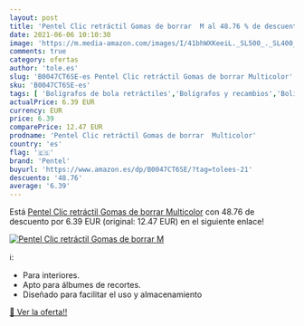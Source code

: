```yaml
---
layout: post
title: 'Pentel Clic retráctil Gomas de borrar  M al 48.76 % de descuento'
date: 2021-06-06 10:10:30
image: 'https://m.media-amazon.com/images/I/41bhWXKeeiL._SL500_._SL400_.jpg'
comments: true
category: ofertas
author: 'tole.es'
slug: 'B0047CT6SE-es Pentel Clic retráctil Gomas de borrar Multicolor'
sku: 'B0047CT6SE-es'
tags: [ 'Bolígrafos de bola retráctiles','Bolígrafos y recambios','Bolígrafos, lápices y útiles de escritura','Oficina y papelería','borrar','de','gomas','pentel', ]
actualPrice: 6.39 EUR
currency: EUR
price: 6.39
comparePrice: 12.47 EUR
prodname: 'Pentel Clic retráctil Gomas de borrar  Multicolor'
country: 'es'
flag: '🇪🇸'
brand: 'Pentel'
buyurl: 'https://www.amazon.es/dp/B0047CT6SE/?tag=tolees-21'
descuento: '48.76'
average: '6.39'
---
```


Está [Pentel Clic retráctil Gomas de borrar  Multicolor](https://www.amazon.es/dp/B0047CT6SE/?tag=tolees-21) con 48.76 de descuento por 6.39 EUR (original: 12.47 EUR) en el siguiente enlace!

[![Pentel Clic retráctil Gomas de borrar  M](https://m.media-amazon.com/images/I/41bhWXKeeiL._SL500_._SL400_.jpg)](https://www.amazon.es/dp/B0047CT6SE/?tag=tolees-21)

ℹ️:

- Para interiores.
- Apto para álbumes de recortes.
- Diseñado para facilitar el uso y almacenamiento

[🛒 Ver la oferta!!](https://www.amazon.es/dp/B0047CT6SE/?tag=tolees-21)
